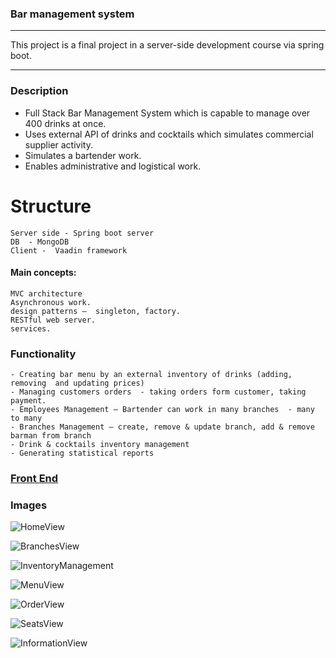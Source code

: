 
### Bar management  system

------------

This project is a final project in a server-side development course via  spring boot.

------------

### Description
- Full Stack Bar Management System which is capable to manage over 400 drinks at once.
-  Uses external API of drinks and cocktails which simulates commercial supplier activity.
- Simulates a bartender work.
- Enables administrative and logistical work.


# Structure
	Server side - Spring boot server
	DB  - MongoDB
	Client -  Vaadin framework 


####  Main concepts:
	MVC architecture
	Asynchronous work.
	design patterns –  singleton, factory.
	RESTful web server.
	services.


  ### Functionality 
	- Creating bar menu by an external inventory of drinks (adding, removing  and updating prices)
	- Managing customers orders  - taking orders form customer, taking payment.
	- Employees Management – Bartender can work in many branches  - many to many
	- Branches Management – create, remove & update branch, add & remove barman from branch 
	- Drink & cocktails inventory management
	- Generating statistical reports 



### [Front End](https://github.com/NatanGer97/BarManagarFront "Front End")




### Images

![HomeView](src/main//resources//images//ProjectImages//HomeView.png)

![BranchesView](src/main//resources//images//ProjectImages//BranchesView.png)

![InventoryManagement](src/main//resources//images//ProjectImages//InventoryManagement.png)

![MenuView](src/main//resources//images//ProjectImages//MenuView.png)

![OrderView](src/main//resources//images//ProjectImages//OrderView.png)

![SeatsView](src/main//resources//images//ProjectImages//SeatsView.png)

![InformationView](src/main//resources//images//ProjectImages//informationView.png)


